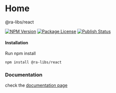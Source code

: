 # Home

@ra-libs/react

[![NPM Version](https://img.shields.io/npm/v/@ra-libs/react.svg)](https://www.npmjs.com/org/ra-libs) [![Package License](https://img.shields.io/npm/l/@ra-libs/react.svg)](https://www.npmjs.com/org/ra-libs) [![Publish Status](https://github.com/ra-libs/react/actions/workflows/semantic-release.yml/badge.svg)](https://github.com/ra-libs/react/actions/workflows/semantic-release.yml/badge.svg)

#### Installation

Run npm install

```bash
npm install @ra-libs/react
```

### Documentation

check the [documentation page](https://ra-libs.gitbook.io/react)
